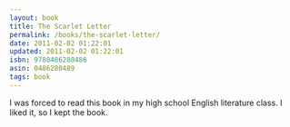 ```yaml
---
layout: book
title: The Scarlet Letter
permalink: /books/the-scarlet-letter/
date: 2011-02-02 01:22:01
updated: 2011-02-02 01:22:01
isbn: 9780486280486
asin: 0486280489
tags: book
---
```

I was forced to read this book in my high school English literature class. I
liked it, so I kept the book.
